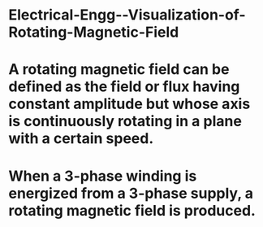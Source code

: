 # Electrical-Engg--Visualization-of-Rotating-Magnetic-Field
# A rotating magnetic field can be defined as the field or flux having constant amplitude but whose axis is continuously rotating in a plane with a certain speed.
# When a 3-phase winding is energized from a 3-phase supply, a rotating magnetic field is produced.
